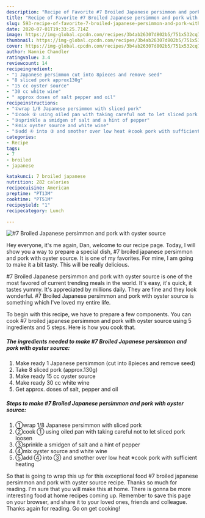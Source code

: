 ```yaml
---
description: "Recipe of Favorite #7 Broiled Japanese persimmon and pork with oyster source"
title: "Recipe of Favorite #7 Broiled Japanese persimmon and pork with oyster source"
slug: 593-recipe-of-favorite-7-broiled-japanese-persimmon-and-pork-with-oyster-source
date: 2020-07-01T19:33:25.714Z
image: https://img-global.cpcdn.com/recipes/3b4ab26307d802b5/751x532cq70/7-broiled-japanese-persimmon-and-pork-with-oyster-source-recipe-main-photo.jpg
thumbnail: https://img-global.cpcdn.com/recipes/3b4ab26307d802b5/751x532cq70/7-broiled-japanese-persimmon-and-pork-with-oyster-source-recipe-main-photo.jpg
cover: https://img-global.cpcdn.com/recipes/3b4ab26307d802b5/751x532cq70/7-broiled-japanese-persimmon-and-pork-with-oyster-source-recipe-main-photo.jpg
author: Nannie Chandler
ratingvalue: 3.4
reviewcount: 14
recipeingredient:
- "1 Japanese persimmon cut into 8pieces and remove seed"
- "8 sliced pork approx130g"
- "15 cc oyster source"
- "30 cc white wine"
- " approx doses of salt pepper and oil"
recipeinstructions:
- "①wrap 1/8 Japanese persimmon with sliced pork"
- "②cook ① using oiled pan with taking careful not to let sliced pork loosen"
- "③sprinkle a smidgen of salt and a hint of pepper"
- "④mix oyster source and white wine"
- "⑤add ④ into ③ and smother over low heat ※cook pork with sufficient heating"
categories:
- Recipe
tags:
- 7
- broiled
- japanese

katakunci: 7 broiled japanese 
nutrition: 282 calories
recipecuisine: American
preptime: "PT13M"
cooktime: "PT51M"
recipeyield: "1"
recipecategory: Lunch

---
```



![#7 Broiled Japanese persimmon and pork with oyster source](https://img-global.cpcdn.com/recipes/3b4ab26307d802b5/751x532cq70/7-broiled-japanese-persimmon-and-pork-with-oyster-source-recipe-main-photo.jpg)

Hey everyone, it's me again, Dan, welcome to our recipe page. Today, I will show you a way to prepare a special dish, #7 broiled japanese persimmon and pork with oyster source. It is one of my favorites. For mine, I am going to make it a bit tasty. This will be really delicious.



#7 Broiled Japanese persimmon and pork with oyster source is one of the most favored of current trending meals in the world. It's easy, it's quick, it tastes yummy. It's appreciated by millions daily. They are fine and they look wonderful. #7 Broiled Japanese persimmon and pork with oyster source is something which I've loved my entire life.


To begin with this recipe, we have to prepare a few components. You can cook #7 broiled japanese persimmon and pork with oyster source using 5 ingredients and 5 steps. Here is how you cook that.

<!--inarticleads1-->

##### The ingredients needed to make #7 Broiled Japanese persimmon and pork with oyster source:

1. Make ready 1 Japanese persimmon (cut into 8pieces and remove seed)
1. Take 8 sliced pork (approx.130g)
1. Make ready 15 cc oyster source
1. Make ready 30 cc white wine
1. Get  approx. doses of salt, pepper and oil




<!--inarticleads2-->

##### Steps to make #7 Broiled Japanese persimmon and pork with oyster source:

1. ①wrap 1/8 Japanese persimmon with sliced pork
1. ②cook ① using oiled pan with taking careful not to let sliced pork loosen
1. ③sprinkle a smidgen of salt and a hint of pepper
1. ④mix oyster source and white wine
1. ⑤add ④ into ③ and smother over low heat ※cook pork with sufficient heating




So that is going to wrap this up for this exceptional food #7 broiled japanese persimmon and pork with oyster source recipe. Thanks so much for reading. I'm sure that you will make this at home. There is gonna be more interesting food at home recipes coming up. Remember to save this page on your browser, and share it to your loved ones, friends and colleague. Thanks again for reading. Go on get cooking!
